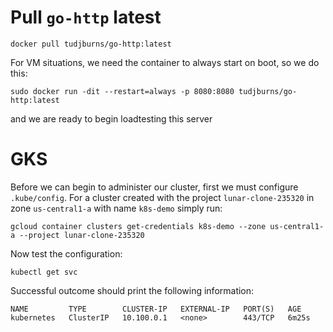 # Pull ``go-http`` latest

```
docker pull tudjburns/go-http:latest
```

For VM situations, we need the container to always start on boot, so we do this:
```
sudo docker run -dit --restart=always -p 8080:8080 tudjburns/go-http:latest

```

and we are ready to begin loadtesting this server


# GKS

Before we can begin to administer our cluster, first we must configure ``.kube/config``. For a cluster
created with the project ``lunar-clone-235320`` in zone ``us-central1-a`` with name ``k8s-demo``
simply run:

```
gcloud container clusters get-credentials k8s-demo --zone us-central1-a --project lunar-clone-235320
```

Now test the configuration:

```
kubectl get svc

```

Successful outcome should print the following information:

```
NAME         TYPE        CLUSTER-IP   EXTERNAL-IP   PORT(S)   AGE
kubernetes   ClusterIP   10.100.0.1   <none>        443/TCP   6m25s
```

